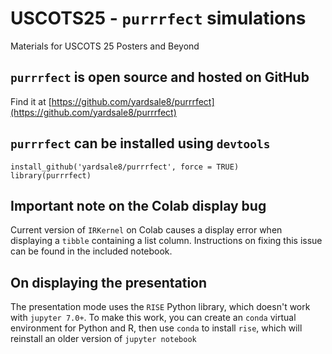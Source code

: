 # USCOTS25 - `purrrfect` simulations

Materials for USCOTS 25 Posters and Beyond

## `purrrfect` is open source and hosted on GitHub

Find it at [https://github.com/yardsale8/purrrfect](https://github.com/yardsale8/purrrfect)

## `purrrfect` can be installed using `devtools`

```{R}
install_github('yardsale8/purrrfect', force = TRUE)
library(purrrfect)
```
## Important note on the Colab display bug

Current version of `IRKernel` on Colab causes a display error when displaying a `tibble` containing a list column.  Instructions on fixing this issue can be found in the included notebook.

## On displaying the presentation

The presentation mode uses the `RISE` Python library, which doesn't work with `jupyter 7.0+`.  To make this work, you can create an `conda` virtual environment for Python and R, then use `conda` to install `rise`, which will reinstall an older version of `jupyter notebook`


